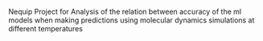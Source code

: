 Nequip Project for Analysis of the relation between accuracy of the ml models when making predictions using molecular dynamics simulations at different temperatures
